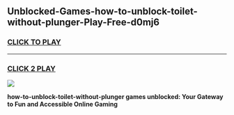 
## Unblocked-Games-how-to-unblock-toilet-without-plunger-Play-Free-d0mj6
<h3>
<a href="https://premium76.site?title=how-to-unblock-toilet-without-plunger&ref=20M">CLICK TO PLAY</a></h3>
<hr>

<h3>
<a href="https://premium76.site?title=how-to-unblock-toilet-without-plunger&ref=20M">CLICK 2 PLAY</a>
  
</h3>

<a href="https://premium76.site?title=how-to-unblock-toilet-without-plunger&ref=19M"><img src="https://clearcache.store/games.png"></a>


**how-to-unblock-toilet-without-plunger games unblocked: Your Gateway to Fun and Accessible Online Gaming**
